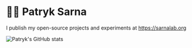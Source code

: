 # 🧑‍🚀 Patryk Sarna
<!-- **`Data Engineer`**

I'm an data engineer and explorer of the digital universe, driven by curiosity about how the world works. I build data pipelines and infrastructures from the ground up – from designing and collecting raw information, through transforming and modeling it, all the way to uncovering patterns and insights hidden within. For me, data is a lens to better understand reality, and I use it as a tool to learn and share knowledge.-->

I publish my open-source projects and experiments at https://sarnalab.org
<!-- 
### 🧰 Languages and Tools

<img align="left" alt="Python" width="30px" style="padding-right:10px;" src="https://cdn.jsdelivr.net/gh/devicons/devicon/icons/python/python-original.svg"/>
<img align="left" alt="Bash" width="30px" style="padding-right:10px;" src="https://cdn.jsdelivr.net/gh/devicons/devicon/icons/bash/bash-original.svg"/>
<img align="left" alt="PostgreSQL" width="30px" style="padding-right:10px;" src="https://cdn.jsdelivr.net/gh/devicons/devicon/icons/postgresql/postgresql-original.svg"/>
<img align="left" alt="MongoDB" width="30px" style="padding-right:10px;" src="https://cdn.jsdelivr.net/gh/devicons/devicon/icons/mongodb/mongodb-original.svg"/>
<img align="left" alt="Apache Spark" width="30px" style="padding-right:10px;" src="https://cdn.jsdelivr.net/gh/devicons/devicon/icons/apachespark/apachespark-original.svg"/>
<img align="left" alt="Docker" width="30px" style="padding-right:10px;" src="https://cdn.jsdelivr.net/gh/devicons/devicon/icons/docker/docker-original.svg"/>
<img align="left" alt="Airflow" width="30px" style="padding-right:10px;" src="https://raw.githubusercontent.com/devicons/devicon/master/icons/apacheairflow/apacheairflow-original.svg"/>
<img align="left" alt="Linux" width="30px" style="padding-right:10px;" src="https://cdn.jsdelivr.net/gh/devicons/devicon/icons/linux/linux-original.svg"/>
<img align="left" alt="Git" width="30px" style="padding-right:10px;" src="https://cdn.jsdelivr.net/gh/devicons/devicon/icons/git/git-original.svg"/>
<br /><br /><br />-->


![Patryk's GitHub stats](https://github-readme-stats.vercel.app/api?username=PatrykSarna&show_icons=true&theme=gruvbox)

